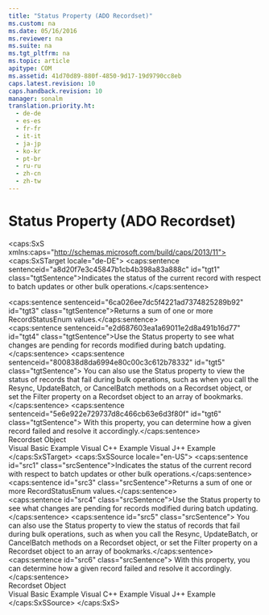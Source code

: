 ```yaml
---
title: "Status Property (ADO Recordset)"
ms.custom: na
ms.date: 05/16/2016
ms.reviewer: na
ms.suite: na
ms.tgt_pltfrm: na
ms.topic: article
apitype: COM
ms.assetid: 41d70d89-880f-4850-9d17-19d9790cc8eb
caps.latest.revision: 10
caps.handback.revision: 10
manager: sonalm
translation.priority.ht: 
  - de-de
  - es-es
  - fr-fr
  - it-it
  - ja-jp
  - ko-kr
  - pt-br
  - ru-ru
  - zh-cn
  - zh-tw
---
```

# Status Property (ADO Recordset)
<?xml version="1.0" encoding="utf-8"?>
<caps:SxS xmlns:caps="http://schemas.microsoft.com/build/caps/2013/11">
  <caps:SxSTarget locale="de-DE">
    <developerReferenceWithoutSyntaxDocument xsi:schemaLocation="http://ddue.schemas.microsoft.com/authoring/2003/5 http://dduestorage.blob.core.windows.net/ddueschema/developer.xsd" xmlns="http://ddue.schemas.microsoft.com/authoring/2003/5" xmlns:xlink="http://www.w3.org/1999/xlink" xmlns:xsi="http://www.w3.org/2001/XMLSchema-instance">
      <introduction>
        <para>
          <caps:sentence sentenceid="a8d20f7e3c45847b1cb4b398a83a888c" id="tgt1" class="tgtSentence">Indicates the status of the current record with respect to batch updates or other bulk operations.</caps:sentence>
        </para>
      </introduction>
      <section>
        <title>
          <caps:sentence sentenceid="217e604856b0d798bf936945129e8393" id="tgt2" class="tgtSentence">Return Value</caps:sentence>
        </title>
        <content>
          <para>
            <caps:sentence sentenceid="6ca026ee7dc5f4221ad7374825289b92" id="tgt3" class="tgtSentence">Returns a sum of one or more <legacyLink xlink:href="506fdd70-4452-4e83-95d5-c94311988dfa">RecordStatusEnum</legacyLink> values.</caps:sentence>
          </para>
        </content>
      </section>
      <languageReferenceRemarks>
        <content>
          <para>
            <caps:sentence sentenceid="e2d687603ea1a69011e2d8a491b16d77" id="tgt4" class="tgtSentence">Use the <legacyBold>Status</legacyBold> property to see what changes are pending for records modified during batch updating.</caps:sentence>
            <caps:sentence sentenceid="800838d8da6994e80c00c3c612b78332" id="tgt5" class="tgtSentence"> You can also use the <legacyBold>Status</legacyBold> property to view the status of records that fail during bulk operations, such as when you call the <legacyLink xlink:href="73b355d4-a4c0-434b-bfc4-039b1c76b32e">Resync</legacyLink>, <legacyLink xlink:href="23f9314c-b027-4a51-aeae-50caa2977740">UpdateBatch</legacyLink>, or <legacyLink xlink:href="dbdc2574-e44e-4d95-b03d-4a5d9e9adf3c">CancelBatch</legacyLink> methods on a <legacyLink xlink:href="ede1415f-c3df-4cc5-a05b-2576b2b84b60">Recordset</legacyLink> object, or set the <legacyLink xlink:href="80263a7a-5d21-45d1-84fc-34b7a9be4c22">Filter</legacyLink> property on a <legacyBold>Recordset</legacyBold> object to an array of bookmarks.</caps:sentence>
            <caps:sentence sentenceid="5e6e922e729737d8c466cb63e6d3f80f" id="tgt6" class="tgtSentence"> With this property, you can determine how a given record failed and resolve it accordingly.</caps:sentence>
          </para>
        </content>
      </languageReferenceRemarks>
      <section>
        <title>
          <caps:sentence sentenceid="2f342d3be839cc5b67ae0de7d404b8e6" id="tgt7" class="tgtSentence">Applies To</caps:sentence>
        </title>
        <content>
          <para>
            <link xlink:href="ede1415f-c3df-4cc5-a05b-2576b2b84b60">Recordset Object</link>
          </para>
        </content>
      </section>
      <relatedTopics>
        <link xlink:href="e37b4d46-380d-4615-b4bb-e1a7b0851771">Visual Basic Example</link>
        <link xlink:href="194ce221-49bd-4474-ba34-91453d329381">Visual C++ Example</link>
        <link xlink:href="d35cb991-2c5b-4d91-bc07-62104242cae7">Visual J++ Example</link>
      </relatedTopics>
    </developerReferenceWithoutSyntaxDocument>
  </caps:SxSTarget>
  <caps:SxSSource locale="en-US">
    <developerReferenceWithoutSyntaxDocument xsi:schemaLocation="http://ddue.schemas.microsoft.com/authoring/2003/5 http://dduestorage.blob.core.windows.net/ddueschema/developer.xsd" xmlns="http://ddue.schemas.microsoft.com/authoring/2003/5" xmlns:xlink="http://www.w3.org/1999/xlink" xmlns:xsi="http://www.w3.org/2001/XMLSchema-instance">
      <introduction>
        <para>
          <caps:sentence id="src1" class="srcSentence">Indicates the status of the current record with respect to batch updates or other bulk operations.</caps:sentence>
        </para>
      </introduction>
      <section>
        <title>
          <caps:sentence id="src2" class="srcSentence">Return Value</caps:sentence>
        </title>
        <content>
          <para>
            <caps:sentence id="src3" class="srcSentence">Returns a sum of one or more <legacyLink xlink:href="506fdd70-4452-4e83-95d5-c94311988dfa">RecordStatusEnum</legacyLink> values.</caps:sentence>
          </para>
        </content>
      </section>
      <languageReferenceRemarks>
        <content>
          <para>
            <caps:sentence id="src4" class="srcSentence">Use the <legacyBold>Status</legacyBold> property to see what changes are pending for records modified during batch updating.</caps:sentence>
            <caps:sentence id="src5" class="srcSentence"> You can also use the <legacyBold>Status</legacyBold> property to view the status of records that fail during bulk operations, such as when you call the <legacyLink xlink:href="73b355d4-a4c0-434b-bfc4-039b1c76b32e">Resync</legacyLink>, <legacyLink xlink:href="23f9314c-b027-4a51-aeae-50caa2977740">UpdateBatch</legacyLink>, or <legacyLink xlink:href="dbdc2574-e44e-4d95-b03d-4a5d9e9adf3c">CancelBatch</legacyLink> methods on a <legacyLink xlink:href="ede1415f-c3df-4cc5-a05b-2576b2b84b60">Recordset</legacyLink> object, or set the <legacyLink xlink:href="80263a7a-5d21-45d1-84fc-34b7a9be4c22">Filter</legacyLink> property on a <legacyBold>Recordset</legacyBold> object to an array of bookmarks.</caps:sentence>
            <caps:sentence id="src6" class="srcSentence"> With this property, you can determine how a given record failed and resolve it accordingly.</caps:sentence>
          </para>
        </content>
      </languageReferenceRemarks>
      <section>
        <title>
          <caps:sentence id="src7" class="srcSentence">Applies To</caps:sentence>
        </title>
        <content>
          <para>
            <link xlink:href="ede1415f-c3df-4cc5-a05b-2576b2b84b60">Recordset Object</link>
          </para>
        </content>
      </section>
      <relatedTopics>
        <link xlink:href="e37b4d46-380d-4615-b4bb-e1a7b0851771">Visual Basic Example</link>
        <link xlink:href="194ce221-49bd-4474-ba34-91453d329381">Visual C++ Example</link>
        <link xlink:href="d35cb991-2c5b-4d91-bc07-62104242cae7">Visual J++ Example</link>
      </relatedTopics>
    </developerReferenceWithoutSyntaxDocument>
  </caps:SxSSource>
</caps:SxS>